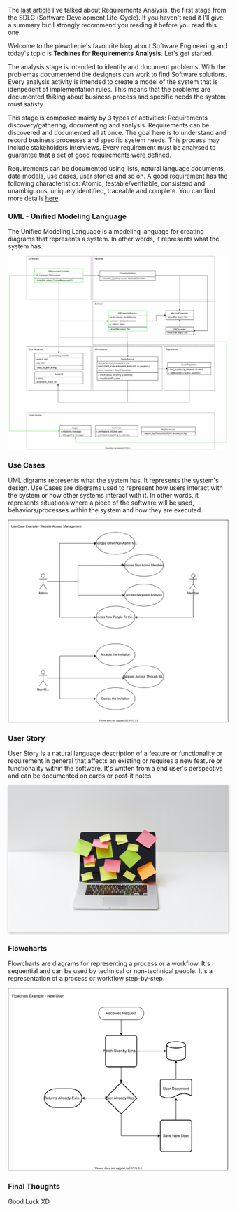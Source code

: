 <div style="text-align: left;">
    <p>
        The <a href="https://gabrielslima.github.io/blog/post.html?id=23" target="blank">last article</a> I've talked about Requirements
        Analysis, the first stage from the SDLC (Software Development Life-Cycle).
        If you haven't read it I'll give a summary but I strongly
        recommend you reading it before you read this one.
    </p>
    <p>
        Welcome to the piewdiepie's favourite blog about Software Engineering
        and today's topic is <strong>Techines for Requirements Analysis</strong>.
        Let's get started.
    </p>
    <p>
        The analysis stage is intended to identify and document problems.
        With the problemas documentend the designers can work
        to find Software solutions. Every analysis activity is
        intended to create a model of the system that is idenpedent
        of implementation rules. This means that the problems are
        documented thiking about business process and specific needs
        the system must satisfy.
    </p>
    <p>
        This stage is composed mainly by 3 types of activities:
        Requirements discovery/gathering, documenting and analysis.
        Requirements can be discovered and documented all at once.
        The goal here is to understand and record business processes
        and specific system needs. This process may include
        stakeholders interviews.
        Every requirement must be analysed to guarantee that a set of
        good requirements were defined.
    </p>
    <p>
        Requirements can be documented using lists, natural language
        documents, data models, use cases, user stories and so on.
        A good requirement has the following characteristics:
        Atomic, testable/verifiable, consistend and unambiguous, 
        uniquely identified, traceable and complete.
        You can find more details <a href="https://gabrielslima.github.io/blog/post.html?id=23" target="blank">here</a>
    </p>
    <h3>UML - Unified Modeling Language</h3>
    <p>
        The Unified Modeling Language is a modeling language for
        creating diagrams that represents a system. In other
        words, it represents what the system has.
    </p>
    <img class="post-img" src="images/software-development-life-cycle-analysis-techniques/uml.svg" alt="Flowchart - New User resgistering flow">
    <h3>Use Cases</h3>
    <p>
        UML digrams represents what the system has. It represents the
        system's design.
        Use Cases are diagrams used to represent how users interact with
        the system or how other systems interact with it. In other words,
        it represents situations where a piece of the software will be used,
        behaviors/processes within the system and how they are executed.
    </p>
    <img class="post-img" src="images/software-development-life-cycle-analysis-techniques/Requirements-Analysis.svg" alt="Use Case - User registering into the platform">
    <h3>User Story</h3>
    <p>
        User Story is a natural language description of a feature
        or functionality or requirement in general that
        affects an existing or requires a new feature or functionality
        within the software. It's written from a end user's perspective
        and can be documented on cards or post-it notes.
    </p>
    <img style="box-shadow: 1px 1px 5px rgba(0,0,0, 0.3);" class="post-img" src="images/software-development-life-cycle-analysis-techniques/post-it.jpg" alt="Use Case - User registering into the platform">
    <h3>Flowcharts</h3>
    <p>
        Flowcharts are diagrams for representing a process or a
        workflow. It's sequential and can be used by technical
        or non-technical people.
        It's a representation of a process or workflow step-by-step.
    </p>
    <img class="post-img" src="images/software-development-life-cycle-analysis-techniques/Requirements-Analysis-Flowchart.svg" alt="Flowchart - New User resgistering flow">
    <h3>Final Thoughts</h3>
    Good Luck XD
</div>
